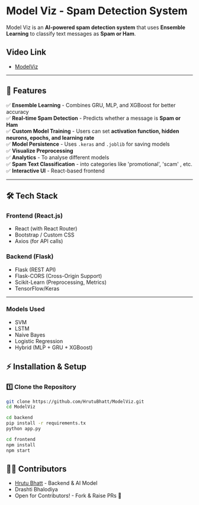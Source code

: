#  Model Viz - Spam Detection System 

Model Viz is an **AI-powered spam detection system** that uses **Ensemble Learning** to classify text messages as **Spam or Ham**.

## Video Link 
- [ModelViz](https://drive.google.com/file/d/1inZbaFzvl2ZYvTYi3BYIULA0Dm0EE6jG/view?usp=sharing)
---

## 🌟 Features
✅ **Ensemble Learning** - Combines GRU, MLP, and XGBoost for better accuracy  
✅ **Real-time Spam Detection** - Predicts whether a message is **Spam or Ham**  
✅ **Custom Model Training** - Users can set **activation function, hidden neurons, epochs, and learning rate**  
✅ **Model Persistence** - Uses `.keras` and `.joblib` for saving models  
✅ **Visualize Preprocessing**  <br>
✅ **Analytics** - To analyse different models <br>
✅ **Spam Text Classification** - into categories like 'promotional', 'scam' , etc.  <br>
✅ **Interactive UI** - React-based frontend   

---

## 🛠️ Tech Stack
### **Frontend** (React.js)
- React (with React Router)
- Bootstrap / Custom CSS  
- Axios (for API calls)  

### **Backend** (Flask)
- Flask (REST API)
- Flask-CORS (Cross-Origin Support)
- Scikit-Learn (Preprocessing, Metrics)  
- TensorFlow/Keras 
---

### Models Used
- SVM
- LSTM
- Naive Bayes
- Logistic Regression
- Hybrid (MLP + GRU + XGBoost)

## ⚡ Installation & Setup

### **1️⃣ Clone the Repository**
```sh
git clone https://github.com/HrutuBhatt/ModelViz.git
cd ModelViz
```

```sh
cd backend
pip install -r requirements.tx
python app.py
```
```sh
cd frontend
npm install
npm start
```
## 👨‍💻 Contributors

- [Hrutu Bhatt](https://github.com/HrutuBhatt) - Backend & AI Model
- Drashti Bhalodiya
- Open for Contributors! - Fork & Raise PRs 🚀
